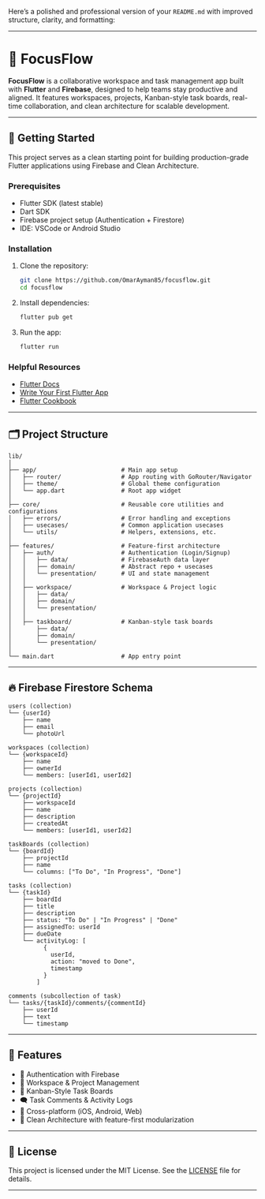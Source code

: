 Here’s a polished and professional version of your `README.md` with improved structure, clarity, and formatting:

---

# 🧠 FocusFlow

**FocusFlow** is a collaborative workspace and task management app built with **Flutter** and **Firebase**, designed to help teams stay productive and aligned. It features workspaces, projects, Kanban-style task boards, real-time collaboration, and clean architecture for scalable development.

---

## 🚀 Getting Started

This project serves as a clean starting point for building production-grade Flutter applications using Firebase and Clean Architecture.

### Prerequisites

- Flutter SDK (latest stable)
- Dart SDK
- Firebase project setup (Authentication + Firestore)
- IDE: VSCode or Android Studio

### Installation

1. Clone the repository:
   ```bash
   git clone https://github.com/OmarAyman85/focusflow.git
   cd focusflow
   ```

2. Install dependencies:
   ```bash
   flutter pub get
   ```

3. Run the app:
   ```bash
   flutter run
   ```

### Helpful Resources

- [Flutter Docs](https://docs.flutter.dev/)
- [Write Your First Flutter App](https://docs.flutter.dev/get-started/codelab)
- [Flutter Cookbook](https://docs.flutter.dev/cookbook)

---

## 🗂️ Project Structure

```plaintext
lib/
│
├── app/                        # Main app setup
│   ├── router/                 # App routing with GoRouter/Navigator
│   ├── theme/                  # Global theme configuration
│   └── app.dart                # Root app widget
│
├── core/                       # Reusable core utilities and configurations
│   ├── errors/                 # Error handling and exceptions
│   ├── usecases/               # Common application usecases
│   └── utils/                  # Helpers, extensions, etc.
│
├── features/                   # Feature-first architecture
│   ├── auth/                   # Authentication (Login/Signup)
│   │   ├── data/               # FirebaseAuth data layer
│   │   ├── domain/             # Abstract repo + usecases
│   │   └── presentation/       # UI and state management
│   │
│   ├── workspace/              # Workspace & Project logic
│   │   ├── data/
│   │   ├── domain/
│   │   └── presentation/
│   │
│   ├── taskboard/              # Kanban-style task boards
│       ├── data/
│       ├── domain/
│       └── presentation/
│
└── main.dart                   # App entry point
```

---

## 🔥 Firebase Firestore Schema

```plaintext
users (collection)
└── {userId}
    ├── name
    ├── email
    └── photoUrl

workspaces (collection)
└── {workspaceId}
    ├── name
    ├── ownerId
    └── members: [userId1, userId2]

projects (collection)
└── {projectId}
    ├── workspaceId
    ├── name
    ├── description
    ├── createdAt
    └── members: [userId1, userId2]

taskBoards (collection)
└── {boardId}
    ├── projectId
    ├── name
    └── columns: ["To Do", "In Progress", "Done"]

tasks (collection)
└── {taskId}
    ├── boardId
    ├── title
    ├── description
    ├── status: "To Do" | "In Progress" | "Done"
    ├── assignedTo: userId
    ├── dueDate
    └── activityLog: [
          {
            userId,
            action: "moved to Done",
            timestamp
          }
        ]

comments (subcollection of task)
└── tasks/{taskId}/comments/{commentId}
    ├── userId
    ├── text
    └── timestamp
```

---

## 📌 Features

- 🔐 Authentication with Firebase
- 👥 Workspace & Project Management
- 🧩 Kanban-Style Task Boards
- 🗨️ Task Comments & Activity Logs
- 📱 Cross-platform (iOS, Android, Web)
- 🧱 Clean Architecture with feature-first modularization

---

## 📃 License

This project is licensed under the MIT License. See the [LICENSE](LICENSE) file for details.

---
